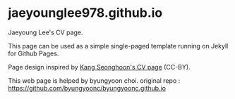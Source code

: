 # jaeyounglee978.github.io

Jaeyoung Lee's CV page. 

This page can be used as a simple single-paged template running on Jekyll for Github Pages.


Page design inspired by [Kang Seonghoon's CV page][kangcv] (CC-BY).

[kangcv]:http://mearie.org/about/curriculum-vitae

This web page is helped by byungyoon choi. original repo : https://github.com/byungyoonc/byungyoonc.github.io
